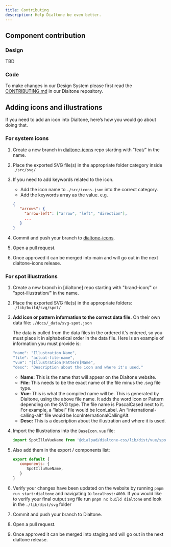 ```yaml
---
title: Contributing
description: Help Dialtone be even better.
---
```


## Component contribution

### Design

TBD

### Code

To make changes in our Design System please first read the
[CONTRIBUTING.md](https://github.com/dialpad/dialtone/blob/staging/.github/CONTRIBUTING.md#contributing)
in our Dialtone repository.

## Adding icons and illustrations

If you need to add an icon into Dialtone, here’s how you would go about doing that.

### For system icons

1. Create a new branch in [dialtone-icons] repo starting with "feat/" in the name.
2. Place the exported SVG file(s) in the appropriate folder category inside `./src/svg/`
3. If you need to add keywords related to the icon.
   - Add the icon name to `./src/icons.json` into the correct category.
   - Add the keywords array as the value. e.g.

   ```json
   {
      "arrows": {
        "arrow-left": ["arrow", "left", "direction"],
        ...
      }
   }
   ```

4. Commit and push your branch to [dialtone-icons].
5. Open a pull request.
6. Once approved it can be merged into main and will go out in the next dialtone-icons release.

### For spot illustrations

1. Create a new branch in [dialtone] repo starting with "brand-icon/" or "spot-illustration/" in the name.
2. Place the exported SVG file(s) in the appropriate folders: `./lib/build/svg/spot/`
3. **Add icon or pattern information to the correct data file.** On their own data file: `./docs/_data/svg-spot.json`

   The data is pulled from the data files in the ordered it's entered, so you must place it in alphabetical order
   in the data file. Here is an example of information you must provide is:

    ```js
    "name": "Illustration Name",
    "file": "actual-file-name",
    "vue": "[Illustration|Pattern]Name",
    "desc": "Description about the icon and where it's used."
    ```

   - **Name:** This is the name that will appear on the Dialtone website.
   - **File:** This needs to be the exact name of the file minus the .svg file type.
   - **Vue:** This is what the compiled name will be. This is generated by Dialtone, using the above file name.
     It adds the word Icon or Pattern depending on the SVG type. The file name is PascalCased next to it. For example,
     a “label” file would be IconLabel. An “international-calling-alt” file would be IconInternationalCallingAlt.
   - **Desc:** This is a description about the illustration and where it is used.

4. Import the Illustrations into the `BaseIcon.vue` file:

   ```js
   import SpotIlluVueName from '@dialpad/dialtone-css/lib/dist/vue/spot/SpotIlluVueName.vue';
   ```

5. Also add them in the export / components list:

   ```js
   export default {
      components: {
         SpotIlluVueName,
      }
   }
   ```

6. Verify your changes have been updated on the website by running `pnpm run start:dialtone` and navigating to `localhost:4000`.
   If you would like to verify your final output svg file run `pnpm nx build dialtone` and look in the `./lib/dist/svg` folder
7. Commit and push your branch to Dialtone.
8. Open a pull request.
9. Once approved it can be merged into staging and will go out in the next dialtone release.

[dialtone-icons]: https://github.com/dialpad/dialtone-icons "Dialtone Icons"

